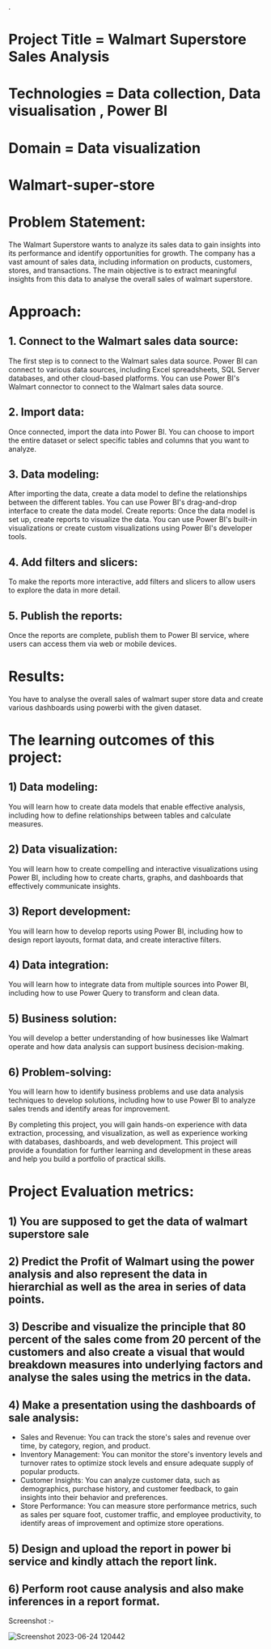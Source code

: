 .
# Project Title = Walmart Superstore Sales Analysis
# Technologies = Data collection, Data visualisation , Power BI
# Domain = Data visualization



# Walmart-super-store

# Problem Statement:
The Walmart Superstore wants to analyze its sales data to gain insights into its performance and identify opportunities for growth. The company has a vast amount of sales data, including information on products, customers, stores, and transactions. The main objective is to extract meaningful insights from this data to analyse the overall sales of walmart superstore.


# Approach:
## 1. Connect to the Walmart sales data source:
The first step is to connect to the Walmart sales data source. Power BI can connect to various data sources, including Excel spreadsheets, SQL Server databases, and other cloud-based platforms. You can use Power BI's Walmart connector to connect to the Walmart sales data source.
## 2. Import data:
Once connected, import the data into Power BI. You can choose to import the entire dataset or select specific tables and columns that you want to analyze.
## 3. Data modeling:
After importing the data, create a data model to define the relationships between the different tables. You can use Power BI's drag-and-drop interface to create the data model.
Create reports: Once the data model is set up, create reports to visualize the data. You can use Power BI's built-in visualizations or create custom visualizations using Power BI's developer tools.
## 4. Add filters and slicers:
To make the reports more interactive, add filters and slicers to allow users to explore the data in more detail.
## 5. Publish the reports:
Once the reports are complete, publish them to Power BI service, where users can access them via web or mobile devices.

# Results:
You have to analyse the overall sales of walmart super store data and create various dashboards using powerbi with the given dataset.

# The learning outcomes of this project:
## 1) Data modeling:
You will learn how to create data models that enable effective analysis, including how to define relationships between tables and calculate measures.
## 2) Data visualization:
You will learn how to create compelling and interactive visualizations using Power BI, including how to create charts, graphs, and dashboards that effectively communicate insights.
## 3) Report development:
You will learn how to develop reports using Power BI, including how to design report layouts, format data, and create interactive filters.
## 4) Data integration:
You will learn how to integrate data from multiple sources into Power BI, including how to use Power Query to transform and clean data.
## 5) Business solution:
You will develop a better understanding of how businesses like Walmart operate and how data analysis can support business decision-making.
## 6) Problem-solving:
You will learn how to identify business problems and use data analysis techniques to develop solutions, including how to use Power BI to analyze sales trends and identify areas for improvement.

By completing this project, you will gain hands-on experience with data extraction, processing, and visualization, as well as experience working with databases, dashboards, and web development. This project will provide a foundation for further learning and development in these areas and help you build a portfolio of practical skills.


# Project Evaluation metrics:
## 1) You are supposed to get the data of walmart superstore sale
## 2) Predict the Profit of Walmart using the power analysis and also represent the data in hierarchial as well as the area in series of data points.
## 3) Describe and visualize the principle that 80 percent of the sales come from 20 percent of the customers and also create a visual that would breakdown measures into underlying factors and analyse the sales using the metrics in the data.
## 4) Make a presentation using the dashboards of sale analysis:
- Sales and Revenue: You can track the store's sales and revenue over time, by category, region, and product.
- Inventory Management: You can monitor the store's inventory levels and turnover rates to optimize stock levels and ensure adequate supply of popular products.
- Customer Insights: You can analyze customer data, such as demographics, purchase history, and customer feedback, to gain insights into their behavior and preferences.
- Store Performance: You can measure store performance metrics, such as sales per square foot, customer traffic, and employee productivity, to identify areas of improvement and optimize store operations.
## 5) Design and upload the report in power bi service and kindly attach the report link.
## 6) Perform root cause analysis and also make inferences in a report format.


Screenshot :-

![Screenshot 2023-06-24 120442](https://github.com/moa4fo/Walmart-super-store/assets/116834500/342e3f62-4fa0-480e-9f11-9b095a333f84)
